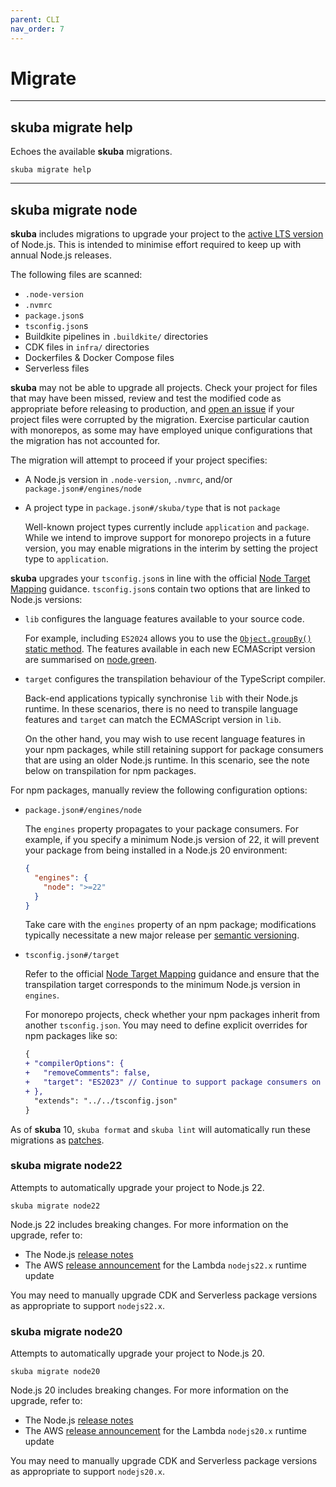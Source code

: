 ```yaml
---
parent: CLI
nav_order: 7
---
```


# Migrate

---

## skuba migrate help

Echoes the available **skuba** migrations.

```shell
skuba migrate help
```

---

## skuba migrate node

**skuba** includes migrations to upgrade your project to the [active LTS version] of Node.js.
This is intended to minimise effort required to keep up with annual Node.js releases.

The following files are scanned:

- `.node-version`
- `.nvmrc`
- `package.json`s
- `tsconfig.json`s
- Buildkite pipelines in `.buildkite/` directories
- CDK files in `infra/` directories
- Dockerfiles & Docker Compose files
- Serverless files

**skuba** may not be able to upgrade all projects.
Check your project for files that may have been missed,
review and test the modified code as appropriate before releasing to production,
and [open an issue](https://github.com/seek-oss/skuba/issues/new) if your project files were corrupted by the migration.
Exercise particular caution with monorepos,
as some may have employed unique configurations that the migration has not accounted for.

The migration will attempt to proceed if your project specifies:

- A Node.js version in `.node-version`, `.nvmrc`, and/or `package.json#/engines/node`

- A project type in `package.json#/skuba/type` that is not `package`

  Well-known project types currently include `application` and `package`.
  While we intend to improve support for monorepo projects in a future version,
  you may enable migrations in the interim by setting the project type to `application`.

**skuba** upgrades your `tsconfig.json`s in line with the official [Node Target Mapping] guidance.
`tsconfig.json`s contain two options that are linked to Node.js versions:

- `lib` configures the language features available to your source code.

  For example, including `ES2024` allows you to use the [`Object.groupBy()` static method].
  The features available in each new ECMAScript version are summarised on [node.green](https://node.green/).

- `target` configures the transpilation behaviour of the TypeScript compiler.

  Back-end applications typically synchronise `lib` with their Node.js runtime.
  In these scenarios, there is no need to transpile language features and `target` can match the ECMAScript version in `lib`.

  On the other hand, you may wish to use recent language features in your npm packages,
  while still retaining support for package consumers that are using an older Node.js runtime.
  In this scenario, see the note below on transpilation for npm packages.

For npm packages,
manually review the following configuration options:

- `package.json#/engines/node`

  The `engines` property propagates to your package consumers.
  For example, if you specify a minimum Node.js version of 22,
  it will prevent your package from being installed in a Node.js 20 environment:

  ```json
  {
    "engines": {
      "node": ">=22"
    }
  }
  ```

  Take care with the `engines` property of an npm package;
  modifications typically necessitate a new major release per [semantic versioning].

- `tsconfig.json#/target`

  Refer to the official [Node Target Mapping] guidance and ensure that the transpilation target corresponds to the minimum Node.js version in `engines`.

  For monorepo projects,
  check whether your npm packages inherit from another `tsconfig.json`.
  You may need to define explicit overrides for npm packages like so:

  ```diff
  {
  + "compilerOptions": {
  +   "removeComments": false,
  +   "target": "ES2023" // Continue to support package consumers on Node.js 20
  + },
    "extends": "../../tsconfig.json"
  }
  ```

As of **skuba** 10,
`skuba format` and `skuba lint` will automatically run these migrations as [patches].

[`Object.groupBy()` static method]: https://developer.mozilla.org/en-US/docs/Web/JavaScript/Reference/Global_Objects/Object/groupBy
[active LTS version]: https://nodejs.org/en/about/previous-releases#nodejs-releases
[Node Target Mapping]: https://github.com/microsoft/TypeScript/wiki/Node-Target-Mapping.
[patches]: ./lint.md#patches
[semantic versioning]: https://semver.org/

### skuba migrate node22

Attempts to automatically upgrade your project to Node.js 22.

```shell
skuba migrate node22
```

Node.js 22 includes breaking changes.
For more information on the upgrade, refer to:

- The Node.js [release notes][node-22]
- The AWS [release announcement][aws-22] for the Lambda `nodejs22.x` runtime update

You may need to manually upgrade CDK and Serverless package versions as appropriate to support `nodejs22.x`.

[aws-22]: https://aws.amazon.com/blogs/compute/node-js-22-runtime-now-available-in-aws-lambda/
[node-22]: https://nodejs.org/en/blog/announcements/v22-release-announce

### skuba migrate node20

Attempts to automatically upgrade your project to Node.js 20.

```shell
skuba migrate node20
```

Node.js 20 includes breaking changes.
For more information on the upgrade, refer to:

- The Node.js [release notes][node-20]
- The AWS [release announcement][aws-20] for the Lambda `nodejs20.x` runtime update

You may need to manually upgrade CDK and Serverless package versions as appropriate to support `nodejs20.x`.

[aws-20]: https://aws.amazon.com/blogs/compute/node-js-20-x-runtime-now-available-in-aws-lambda/
[node-20]: https://nodejs.org/en/blog/announcements/v20-release-announce
